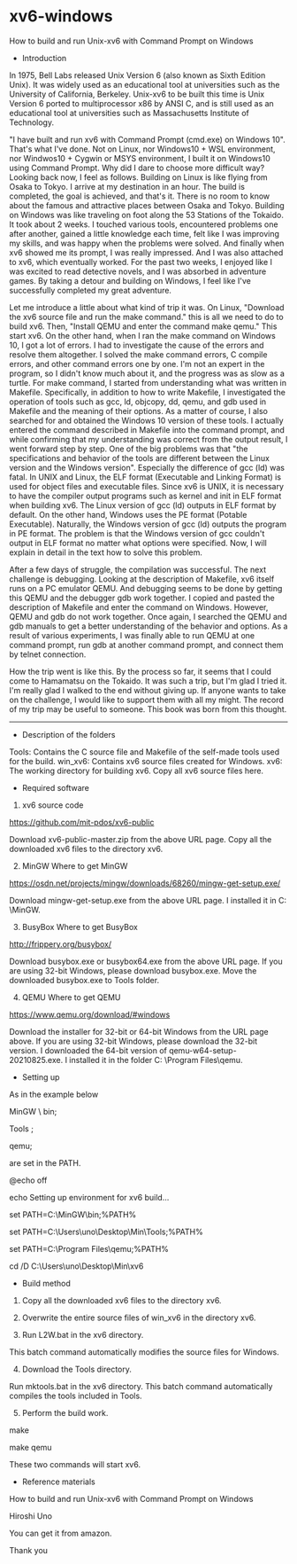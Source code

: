 # xv6-windows
How to build and run Unix-xv6 with Command Prompt on Windows

* Introduction

In 1975, Bell Labs released Unix Version 6 (also known as Sixth Edition Unix). It was widely used as an educational tool at universities such as the University of California, Berkeley. Unix-xv6 to be built this time is Unix Version 6 ported to multiprocessor x86 by ANSI C, and is still used as an educational tool at universities such as Massachusetts Institute of Technology.

"I have built and run xv6 with Command Prompt (cmd.exe) on Windows 10". That's what I've done. Not on Linux, nor Windows10 + WSL environment, nor Windwos10 + Cygwin or MSYS environment, I built it on Windows10 using Command Prompt.
Why did I dare to choose more difficult way? Looking back now, I feel as follows. Building on Linux is like flying from Osaka to Tokyo. I arrive at my destination in an hour. The build is completed, the goal is achieved, and that's it. There is no room to know about the famous and attractive places between Osaka and Tokyo. Building on Windows was like traveling on foot along the 53 Stations of the Tokaido. It took about 2 weeks. I touched various tools, encountered problems one after another, gained a little knowledge each time, felt like I was improving my skills, and was happy when the problems were solved. And finally when xv6 showed me its prompt, I was really impressed. And I was also attached to xv6, which eventually worked. For the past two weeks, I enjoyed like I was excited to read detective novels, and I was absorbed in adventure games. By taking a detour and building on Windows, I feel like I've successfully completed my great adventure.

Let me introduce a little about what kind of trip it was. On Linux, "Download the xv6 source file and run the make command." this is all we need to do to build xv6. Then, "Install QEMU and enter the command make qemu." This start xv6. On the other hand, when I ran the make command on Windows 10, I got a lot of errors. I had to investigate the cause of the errors and resolve them altogether. I solved the make command errors, C compile errors, and other command errors one by one. I'm not an expert in the program, so I didn't know much about it, and the progress was as slow as a turtle. For make command, I started from understanding what was written in Makefile. Specifically, in addition to how to write Makefile, I investigated the operation of tools such as gcc, ld, objcopy, dd, qemu, and gdb used in Makefile and the meaning of their options. As a matter of course, I also searched for and obtained the Windows 10 version of these tools. I actually entered the command described in Makefile into the command prompt, and while confirming that my understanding was correct from the output result, I went forward step by step.
One of the big problems was that "the specifications and behavior of the tools are different between the Linux version and the Windows version". Especially the difference of gcc (ld) was fatal. In UNIX and Linux, the ELF format (Executable and Linking Format) is used for object files and executable files. Since xv6 is UNIX, it is necessary to have the compiler output programs such as kernel and init in ELF format when building xv6. The Linux version of gcc (ld) outputs in ELF format by default. On the other hand, Windows uses the PE format (Potable Executable). Naturally, the Windows version of gcc (ld) outputs the program in PE format. The problem is that the Windows version of gcc couldn't output in ELF format no matter what options were specified. Now, I will explain in detail in the text how to solve this problem.

After a few days of struggle, the compilation was successful. The next challenge is debugging. Looking at the description of Makefile, xv6 itself runs on a PC emulator QEMU. And debugging seems to be done by getting this QEMU and the debugger gdb work together. I copied and pasted the description of Makefile and enter the command on Windows. However, QEMU and gdb do not work together. Once again, I searched the QEMU and gdb manuals to get a better understanding of the behavior and options. As a result of various experiments, I was finally able to run QEMU at one command prompt, run gdb at another command prompt, and connect them by telnet connection.

How the trip went is like this. By the process so far, it seems that I could come to Hamamatsu on the Tokaido. It was such a trip, but I'm glad I tried it. I'm really glad I walked to the end without giving up. If anyone wants to take on the challenge, I would like to support them with all my might. The record of my trip may be useful to someone. This book was born from this thought.

******************************

* Description of the folders

Tools:
	Contains the C source file and Makefile of the self-made tools used for the build.
win_xv6:
	Contains xv6 source files created for Windows.
xv6:
	The working directory for building xv6. Copy all xv6 source files here.

* Required software

1) xv6 source code

https://github.com/mit-pdos/xv6-public

Download xv6-public-master.zip from the above URL page.
Copy all the downloaded xv6 files to the directory xv6.

2) MinGW
Where to get MinGW

https://osdn.net/projects/mingw/downloads/68260/mingw-get-setup.exe/

Download mingw-get-setup.exe from the above URL page.
I installed it in C: \MinGW.

3) BusyBox
Where to get BusyBox

http://frippery.org/busybox/

Download busybox.exe or busybox64.exe from the above URL page. If you are using 32-bit Windows, please download busybox.exe.
Move the downloaded busybox.exe to Tools folder.

4) QEMU
Where to get QEMU

https://www.qemu.org/download/#windows

Download the installer for 32-bit or 64-bit Windows from the URL page above. If you are using 32-bit Windows, please download the 32-bit version.
I downloaded the 64-bit version of qemu-w64-setup-20210825.exe.
I installed it in the folder C: \Program Files\qemu.

* Setting up

As in the example below

MinGW \ bin;

Tools \;

qemu;

are set in the PATH.

@echo off

echo Setting up environment for xv6 build...

set PATH=C:\MinGW\bin;%PATH%

set PATH=C:\Users\uno\Desktop\Min\Tools\;%PATH%

set PATH=C:\Program Files\qemu;%PATH%

cd /D C:\Users\uno\Desktop\Min\xv6


* Build method

1) Copy all the downloaded xv6 files to the directory xv6.

2) Overwrite the entire source files of win_xv6 in the directory xv6.

3) Run L2W.bat in the xv6 directory.

This batch command automatically modifies the source files for Windows.

4) Download the Tools directory.

Run mktools.bat in the xv6 directory.
This batch command automatically compiles the tools included in Tools.

5) Perform the build work.

make

make qemu

These two commands will start xv6.

* Reference materials

How to build and run Unix-xv6 with Command Prompt on Windows

Hiroshi Uno

You can get it from amazon.

Thank you
